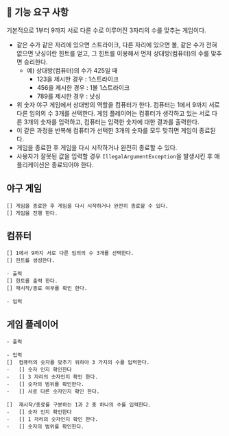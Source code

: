 ## 🚀 기능 요구 사항

기본적으로 1부터 9까지 서로 다른 수로 이루어진 3자리의 수를 맞추는 게임이다.

- 같은 수가 같은 자리에 있으면 스트라이크, 다른 자리에 있으면 볼, 같은 수가 전혀 없으면 낫싱이란 힌트를 얻고, 그 힌트를 이용해서 먼저 상대방(컴퓨터)의 수를 맞추면 승리한다.
    - 예) 상대방(컴퓨터)의 수가 425일 때
        - 123을 제시한 경우 : 1스트라이크
        - 456을 제시한 경우 : 1볼 1스트라이크
        - 789를 제시한 경우 : 낫싱
- 위 숫자 야구 게임에서 상대방의 역할을 컴퓨터가 한다. 컴퓨터는 1에서 9까지 서로 다른 임의의 수 3개를 선택한다. 게임 플레이어는 컴퓨터가 생각하고 있는 서로 다른 3개의 숫자를 입력하고, 컴퓨터는 입력한 숫자에 대한
  결과를 출력한다.
- 이 같은 과정을 반복해 컴퓨터가 선택한 3개의 숫자를 모두 맞히면 게임이 종료된다.
- 게임을 종료한 후 게임을 다시 시작하거나 완전히 종료할 수 있다.
- 사용자가 잘못된 값을 입력할 경우 `IllegalArgumentException`을 발생시킨 후 애플리케이션은 종료되어야 한다.


## 야구 게임
    [] 게임을 종료한 후 게임을 다시 시작하거나 완전히 종료할 수 있다.
    [] 게임을 진행 한다.

## 컴퓨터
    [] 1에서 9까지 서로 다른 임의의 수 3개를 선택한다.
    [] 힌트를 생성한다. 

    - 출력
    [] 힌트를 출력 한다.
    [] 재시작/종료 여부를 확인 한다.

    - 입력
   
    
## 게임 플레이어

    - 출력
    
    - 입력
    []  컴퓨터의 숫자를 맞추기 위하야 3 가지의 수를 입력한다.
    -   [] 숫자 인지 확인한다
    -   [] 3 자리의 숫자인지 확인 한다.
    -   [] 숫자의 범위를 확인한다.
    -   [] 서로 다른 숫자인지 확인 한다.

    []  재시작/종료를 구분하는 1과 2 중 하나의 수를 입력한다.
    -   [] 숫자 인지 확인한다
    -   [] 1 자리의 숫자인지 확인 한다.
    -   [] 숫자의 범위를 확인한다.
    